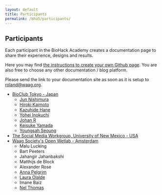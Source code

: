 ```yaml
---
layout: default
title: Participants
permalink: /bha5/participants/
---
```


## Participants

Each participant in the BioHack Academy creates a documentation page to share their experience, designs and results. 

Here you may find [the instructions to create your own Github page](https://github.com/BioHackAcademy/BHA_DocumentationSite). You are also free to choose any other documentation / blog platform. 

Please send the link to your documentation site as soon as it is setup to [roland@waag.org](mailto:roland@waag.org). 

* [BioClub Tokyo - Japan](http://www.bioclub.org)
  *  [Jun Nishimura](http://bha5.bioclub.org/participants/jun/)
  *  [Hiroki Kaimoto](http://bha5.bioclub.org/participants/hiroki/)
  *  [Kazuhide Hane](http://bha5.bioclub.org/participants/kazuhide/)
  *  [Yohei Inokuchi](http://bha5.bioclub.org/participants/yohei/)
  *  [Johan R](http://bha5.bioclub.org/participants/johan/)
  *  [Keisuke Yamada](http://bha5.bioclub.org/participants/keisuke/)
  *  [Youngsah Seoung](http://bha5.bioclub.org/participants/youngah/)
* [The Social Media Workgroup, University of New Mexico - USA](http://www.thesocialmediaworkgroup.com)
* [Waag Society's Open Wetlab - Amsterdam](https://www.waag.org/nl/event/biohack-academy-5)
  *  Malu Lucking
  *  Bart Peeters
  *  Jahangir Jahanbakshi
  *  Matthijs de Block
  *  Alexander Rose
  *  [Anna Pelgrim](https://www.architectureofcure.com/biohackacademy)
  *  [Laura Olalde](https://laola2020.github.io/)
  *  Imane Baiz
  *  [Nel Thomas](https://www.littlepinkmaker.com/)
